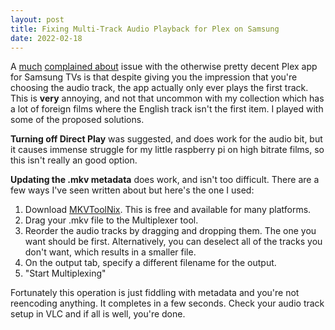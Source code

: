 ```yaml
---
layout: post
title: Fixing Multi-Track Audio Playback for Plex on Samsung
date: 2022-02-18
---
```


A [much](https://www.reddit.com/r/PleX/comments/a9pvyt/samsung_plex_tv_app_audio_track_playback_issue/) [complained about](https://forums.plex.tv/t/bug-samsung-plex-and-changing-audio-track/215752) issue with the otherwise pretty decent Plex app for Samsung TVs is that despite giving you the impression that you're choosing the audio track, the app actually only ever plays the first track. This is **very** annoying, and not that uncommon with my collection which has a lot of foreign films
where the English track isn't the first item. I played with some of the proposed solutions.

**Turning off Direct Play** was suggested, and does work for the audio bit, but it causes immense struggle for my little raspberry pi on high bitrate films, so this isn't really an good option.

**Updating the .mkv metadata** does work, and isn't too difficult. There are a few ways I've seen written about but here's the one I used:

1. Download [MKVToolNix](https://mkvtoolnix.download/). This is free and available for many platforms.
1. Drag your .mkv file to the Multiplexer tool.
1. Reorder the audio tracks by dragging and dropping them. The one you want should be first. Alternatively, you can deselect all of the tracks you don't want, which results in a smaller file.
1. On the output tab, specify a different filename for the output.
1. "Start Multiplexing"

Fortunately this operation is just fiddling with metadata and you're not reencoding anything. It completes in a few seconds. Check your audio track setup in VLC and if all is well, you're done.

